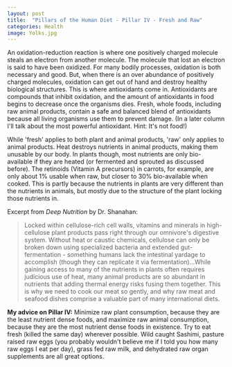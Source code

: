 ```yaml
---
layout: post
title:  "Pillars of the Human Diet - Pillar IV - Fresh and Raw"
categories: Health
image: Yolks.jpg
---
```


An oxidation-reduction reaction is where one positively charged molecule steals an electron from another molecule. The molecule that lost an electron is said to have been oxidized. For many bodily processes, oxidation is both necessary and good. But, when there is an over abundance of positively charged molecules, oxidation can get out of hand and destroy healthy biological structures. This is where antioxidants come in. Antioxidants are compounds that inhibit oxidation, and the amount of antioxidants in food begins to decrease once the organisms dies. Fresh, whole foods, including raw animal products, contain a safe and balanced blend of antioxidants because all living organisms use them to prevent damage. (In a later column I'll talk about the most powerful antioxidant. Hint: It's not food!)

While 'fresh' applies to both plant and animal products, 'raw' only applies to animal products. Heat destroys nutrients in animal products, making them unusable by our body. In plants though, most nutrients are only bio-available if they are heated (or fermented and sprouted as discussed before). The retinoids (Vitamin A precursors) in carrots, for example, are only about 1% usable when raw, but closer to 30% bio-available when cooked. This is partly because the nutrients in plants are very different than the nutrients in animals, but mostly due to the structure of the plant locking those nutrients in.

Excerpt from *Deep Nutrition* by Dr. Shanahan:

>Locked within cellulose-rich cell walls, vitamins and minerals in high-cellulose plant products pass right through our omnivore's digestive system. Without heat or caustic chemicals, cellulose can only be broken down using specialized bacteria and extended gut-fermentation - something humans lack the intestinal yardage to accomplish (though they can replicate it via fermentation)...While gaining access to many of the nutrients in plants often requires judicious use of heat, many animal products are so abundant in nutrients that adding thermal energy risks fusing them together. This is why we need to cook our meat so gently, and why raw meat and seafood dishes comprise a valuable part of many international diets.

**My advice on Pillar IV:** Minimize raw plant consumption, because they are the least nutrient dense foods, and maximize raw animal consumption, because they are the most nutrient dense foods in existence. Try to eat fresh (killed the same day) wherever possible. Wild caught Sashimi, pasture raised raw eggs (you probably wouldn't believe me if I told you how many raw eggs I eat per day), grass fed raw milk, and dehydrated raw organ supplements are all great options.
